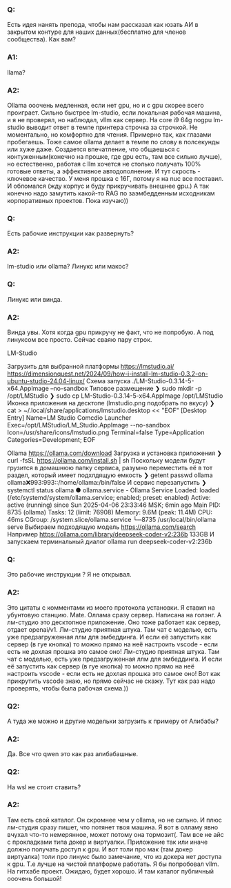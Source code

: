 ### Q:
Есть идея нанять препода, чтобы нам рассказал как юзать АИ в закрытом контуре для наших данных(бесплатно для членов сообщества). Как вам?

### A1:
llama?

### A2: 
Ollama ооочень медленная, если нет gpu, но и с gpu скорее всего проиграет. Cильно быстрее lm-studio, если локальная рабочая машина, и я не проверял, но наблюдал, vllm как сервер.
На core i9 64g nogpu lm-studio выводит ответ в темпе принтера строчка за строчкой. Не моментально, но комфортно для чтения. Примерно так, как глазами пробегаешь. Тоже самое ollama делает в темпе по слову в полсекунды или хуже даже. Создается впечатление, что общаешься с контуженным(конечно на прошке, где gpu есть, там все сильно лучше), но естественно, работая с llm хочется не столько получать 100% готовые ответы, а эффективное автодополнение. И тут скрость - ключевое качество.
У меня прошка с 16Г, потому я на nuc все поставил. И обломался (жду корпус и буду прикручивать внешнее gpu.) А так конечно надо замутить какой-то RAG по заэмбедденным исходникам корпоративных проектов. Пока изучаю)) 

### Q: 
Есть рабочие инструкции как развернуть?

### A2: 
lm-studio или ollama?
Линукс или макос?

### Q: 
Линукс или винда.

### A2: 
Винда увы. Хотя когда gpu прикручу не факт, что не попробую. А под линуксом все просто. Сейчас сваяю пару строк.

LM-Studio

Загрузить для выбранной платформы
https://lmstudio.ai/
https://dimensionquest.net/2024/09/how-i-install-lm-studio-0.3.2-on-ubuntu-studio-24.04-linux/
Схема запуска ./LM-Studio-0.3.14-5-x64.AppImage –no-sandbox
Типовое размещение
❯ sudo mkdir -p /opt/LMStudio
❯ sudo cp LM-Studio-0.3.14-5-x64.AppImage /opt/LMStudio
Иконка приложения на десктопе (lmstudio.png подобрать по вкусу)
❯ cat > ~/.local/share/applications/lmstudio.desktop << "EOF"
[Desktop Entry]
Name=LM Studio
Comсdio Launcher
Exec=/opt/LMStudio/LM_Studio.AppImage --no-sandbox
Icon=/usr/share/icons/lmstudio.png
Terminal=false
Type=Application
Categories=Development;
EOF

Ollama
https://ollama.com/download
Загрузка и установка приложения
❯ curl -fsSL https://ollama.com/install.sh | sh
Поскольку модели будут грузится в домашнюю папку сервиса, разумно переместить её
в тот раздел, который имеет подхлдящую емкость
❯ getent passwd ollama
ollama:x:993:993::/home/ollama:/bin/false
И сервис перезапустить
❯ systemctl status ollama
● ollama.service - Ollama Service
     Loaded: loaded (/etc/systemd/system/ollama.service; enabled; preset: enabled)
     Active: active (running) since Sun 2025-04-06 23:33:46 MSK; 6min ago
   Main PID: 8735 (ollama)
      Tasks: 12 (limit: 76908)
     Memory: 9.6M (peak: 11.4M)
        CPU: 46ms
     CGroup: /system.slice/ollama.service
             └─8735 /usr/local/bin/ollama serve
Выбираем подходящую модель
https://ollama.com/search
Например
https://ollama.com/library/deepseek-coder-v2:236b
133GB
И запускаем терминальный диалог
ollama run deepseek-coder-v2:236b

### Q:
Это рабочие инструкции ? Я не открывал.

### A2: 
Это цитаты с комментами из моего протокола установки. Я ставил на убунтовую станцию. Mate.
Оллама сразу сервер. Написана на голэнг. А лм-студио это десктопное приложение. Оно тоже работает как сервер, отдает openai/v1.
Лм-студио приятная штука. Там чат с моделью, есть уже предзагруженная ллм для эмбеддинга. И если её запустить как сервер (в гуе кнопка) то можно прямо на неё настроить vscode - если есть не дохлая прошка это самое оно!
Лм-студио приятная штука. Там чат с моделью, есть уже предзагруженная ллм для эмбеддинга. И если её запустить как сервер (в гуе кнопка) то можно прямо на неё настроить vscode - если есть не дохлая прошка это самое оно!
Вот как прикрутить vscode знаю, но прямо сейчас не скажу. Тут как раз надо проверять, чтобы была рабочая схема.))

### Q2:
А туда же можно и другие модельки загрузить к примеру от Алибабы?

### A2: 
Да. Все что qwen это как раз алибабашные.

### Q2:
На wsl не стоит ставить?

### A2: 
Там есть свой каталог. Он скромнее чем у ollama, но не сильно. И плюс лм-студия сразу пишет, что потянет твоя машина. Я вот в олламу явно вчухал что-то немерянное, может потому она тормозит(.
Там все не айс с прокладками типа докер и виртуалки. Приложение так или иначе должно получать доступ к gpu. И вот толи про мак (там докер виртуалка) толи про линукс было замечание, что из докера нет доступа к gpu. Т.е лучше на чистой платформе работать.
Я бы попробовал vllm. На гитхабе проект. Ожидаю, будет хорошо. И там каталог публичный ооочень большой!
